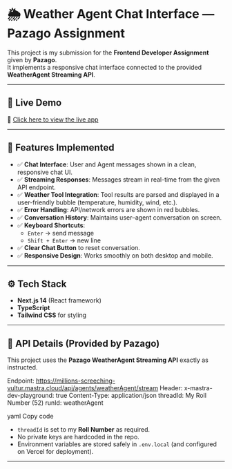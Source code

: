 # 🌦️ Weather Agent Chat Interface — Pazago Assignment

This project is my submission for the **Frontend Developer Assignment** given by **Pazago**.  
It implements a responsive chat interface connected to the provided **WeatherAgent Streaming API**.

---

## 🚀 Live Demo
🔗 [Click here to view the live app](https://pazago-weather-agent-m71k9si7s-nirbhay-tiwaris-projects.vercel.app/)

---

## 📌 Features Implemented
- ✅ **Chat Interface**: User and Agent messages shown in a clean, responsive chat UI.
- ✅ **Streaming Responses**: Messages stream in real-time from the given API endpoint.
- ✅ **Weather Tool Integration**: Tool results are parsed and displayed in a user-friendly bubble (temperature, humidity, wind, etc.).
- ✅ **Error Handling**: API/network errors are shown in red bubbles.
- ✅ **Conversation History**: Maintains user–agent conversation on screen.
- ✅ **Keyboard Shortcuts**:  
  - `Enter` → send message  
  - `Shift + Enter` → new line  
- ✅ **Clear Chat Button** to reset conversation.
- ✅ **Responsive Design**: Works smoothly on both desktop and mobile.

---

## ⚙️ Tech Stack
- **Next.js 14** (React framework)  
- **TypeScript**  
- **Tailwind CSS** for styling  

---

## 🔑 API Details (Provided by Pazago)

This project uses the **Pazago WeatherAgent Streaming API** exactly as instructed.

Endpoint: https://millions-screeching-vultur.mastra.cloud/api/agents/weatherAgent/stream
Header: x-mastra-dev-playground: true
Content-Type: application/json
threadId: My Roll Number (52)
runId: weatherAgent

yaml
Copy code

- `threadId` is set to my **Roll Number** as required.  
- No private keys are hardcoded in the repo.  
- Environment variables are stored safely in `.env.local` (and configured on Vercel for deployment).  

---

